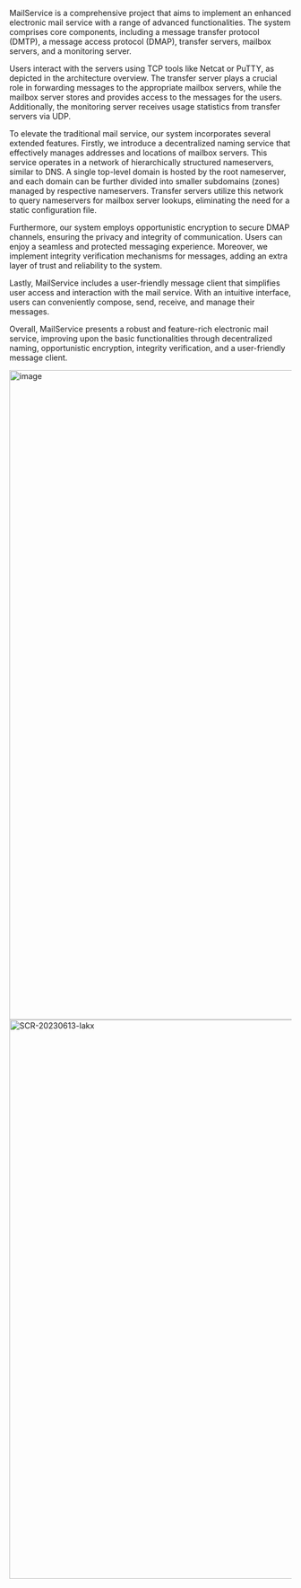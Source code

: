 MailService is a comprehensive project that aims to implement an enhanced electronic mail service with a range of advanced functionalities. The system comprises core components, including a message transfer protocol (DMTP), a message access protocol (DMAP), transfer servers, mailbox servers, and a monitoring server. 

Users interact with the servers using TCP tools like Netcat or PuTTY, as depicted in the architecture overview. The transfer server plays a crucial role in forwarding messages to the appropriate mailbox servers, while the mailbox server stores and provides access to the messages for the users. Additionally, the monitoring server receives usage statistics from transfer servers via UDP.

To elevate the traditional mail service, our system incorporates several extended features. Firstly, we introduce a decentralized naming service that effectively manages addresses and locations of mailbox servers. This service operates in a network of hierarchically structured nameservers, similar to DNS. A single top-level domain is hosted by the root nameserver, and each domain can be further divided into smaller subdomains (zones) managed by respective nameservers. Transfer servers utilize this network to query nameservers for mailbox server lookups, eliminating the need for a static configuration file.

Furthermore, our system employs opportunistic encryption to secure DMAP channels, ensuring the privacy and integrity of communication. Users can enjoy a seamless and protected messaging experience. Moreover, we implement integrity verification mechanisms for messages, adding an extra layer of trust and reliability to the system.

Lastly, MailService includes a user-friendly message client that simplifies user access and interaction with the mail service. With an intuitive interface, users can conveniently compose, send, receive, and manage their messages.

Overall, MailService presents a robust and feature-rich electronic mail service, improving upon the basic functionalities through decentralized naming, opportunistic encryption, integrity verification, and a user-friendly message client.

<img width="1157" alt="image" src="https://user-images.githubusercontent.com/61852663/230803273-512afcc7-2cbc-4de1-921e-b549a144e027.png">

<img width="996" alt="SCR-20230613-lakx" src="https://github.com/sueszli/mailService/assets/61852663/5077b195-a931-4a41-9201-3df49562f14d">
